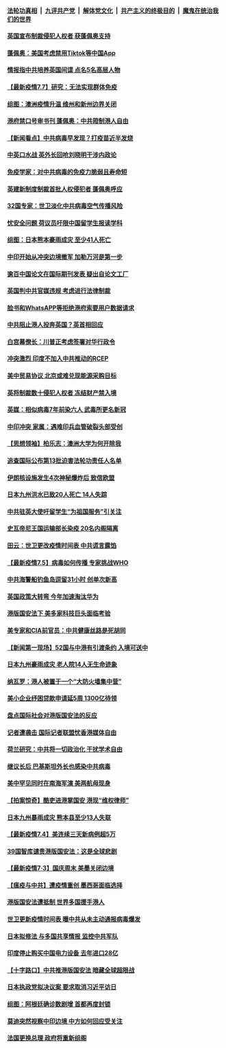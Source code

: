 

####  [法轮功真相](../../../../basic/blob/master/README.md?t=07072031) &nbsp;|&nbsp; [九评共产党](../../../../9ping.md/blob/master/README.md?t=07072031) &nbsp;|&nbsp; [解体党文化](../../../../jtdwh.md/blob/master/README.md?t=07072031)  &nbsp;|&nbsp; [共产主义的终极目的](../../../../gczydzjmd.md/blob/master/README.md?t=07072031) &nbsp;|&nbsp; [魔鬼在统治我们的世界](../../../../mgztzwmdsj.md/blob/master/README.md?t=07072031) 

#### [英国宣布制裁侵犯人权者 获蓬佩奥支持](../pages/nsc418/n12238655.md?t=07072031) 

#### [蓬佩奥：美国考虑禁用Tiktok等中国App](../pages/nsc418/n12238644.md?t=07072031) 

#### [情报指中共培养英国间谍 点名5名高层人物](../pages/nsc418/n12238557.md?t=07072031) 

#### [【最新疫情7.7】研究：无法实现群体免疫](../pages/nsc418/n12237581.md?t=07072031) 

#### [组图：澳洲疫情升温 维州和新州边界关闭](../pages/nsc418/n12236420.md?t=07072031) 

#### [港府禁口号审书刊 蓬佩奥：中共箝制港人自由](../pages/nsc418/n12238057.md?t=07072031) 

#### [【新闻看点】中共病毒早发现？打疫苗近半发烧](../pages/nsc418/n12237234.md?t=07072031) 

#### [中英口水战 英外长回呛刘晓明干涉内政论](../pages/nsc418/n12237345.md?t=07072031) 

#### [免疫学家：对中共病毒的免疫力脆弱且寿命短](../pages/nsc418/n12237337.md?t=07072031) 

#### [英建新制度制裁首批人权侵犯者 蓬佩奥呼应](../pages/nsc418/n12237281.md?t=07072031) 

#### [32国专家：世卫淡化中共病毒空气传播风险](../pages/nsc418/n12237248.md?t=07072031) 

#### [忧安全问题 荷议员吁限中国留学生报读学科](../pages/nsc418/n12236937.md?t=07072031) 

#### [组图：日本熊本豪雨成灾 至少41人死亡](../pages/nsc418/n12235775.md?t=07072031) 

#### [中印开始从冲突边境撤军 加勒万河是第一步](../pages/nsc418/n12236708.md?t=07072031) 

#### [逾百中国论文在国际期刊发表 疑出自论文工厂](../pages/nsc418/n12236843.md?t=07072031) 

#### [英国判中共官媒违规 考虑进行法律制裁](../pages/nsc418/n12236722.md?t=07072031) 

#### [脸书和WhatsAPP等拒绝港府索要用户数据请求](../pages/nsc418/n12236669.md?t=07072031) 

#### [中共阻止港人投奔英国？英首相回应](../pages/nsc418/n12236576.md?t=07072031) 

#### [白宫幕僚长：川普正考虑签署对华行政令](../pages/nsc418/n12236557.md?t=07072031) 

#### [冲突激烈 印度不加入中共推动的RCEP](../pages/nsc418/n12236439.md?t=07072031) 

#### [美中贸易协议 北京或难兑现能源采购目标](../pages/nsc418/n12236355.md?t=07072031) 

#### [英将制裁数十侵犯人权者 冻结财产禁入境](../pages/nsc418/n12235718.md?t=07072031) 

#### [英媒：相似病毒7年前染六人 武毒所更名新冠](../pages/nsc418/n12235338.md?t=07072031) 

#### [中印冲突 家属：遇难印兵血管破裂头部受创](../pages/nsc418/n12235064.md?t=07072031) 

#### [【思想领袖】柏乐志：澳洲大学为何开除我](../pages/nsc418/n12174002.md?t=07072031) 

#### [追查国际公布第13批迫害法轮功责任人名单](../pages/nsc418/n12234695.md?t=07072031) 

#### [伊朗核设施发生4次神秘爆炸后 致信欧盟](../pages/nsc418/n12234576.md?t=07072031) 

#### [日本九州洪水已致20人死亡 14人失踪](../pages/nsc418/n12234452.md?t=07072031) 

#### [中共驻英大使吁留学生“为祖国服务”引关注](../pages/nsc418/n12234465.md?t=07072031) 

#### [史瓦帝尼王国运输部长染疫 20名内阁隔离](../pages/nsc418/n12234363.md?t=07072031) 

#### [田云：世卫更改疫情时间表 中共谎言露馅](../pages/nsc418/n12233381.md?t=07072031) 

#### [【最新疫情7.5】病毒如何传播 专家挑战WHO](../pages/nsc418/n12229032.md?t=07072031) 

#### [中共海警船钓鱼岛逗留31小时 创单次新高](../pages/nsc418/n12234085.md?t=07072031) 

#### [英国政策大转弯 今年加速淘汰华为](../pages/nsc418/n12234119.md?t=07072031) 

#### [港版国安法下 美多家科技巨头面临考验](../pages/nsc418/n12233224.md?t=07072031) 

#### [美专家和CIA前官员：中共健康丝路是死胡同](../pages/nsc418/n12217750.md?t=07072031) 

#### [【新闻第一现场】52国与中港有引渡条约 入境可送中](../pages/nsc418/n12233532.md?t=07072031) 

#### [日本九州豪雨成灾 老人院14人无生命迹象](../pages/nsc418/n12233270.md?t=07072031) 

#### [纳瓦罗：港人被置于一个“大防火墙集中营”](../pages/nsc418/n12233112.md?t=07072031) 

#### [美小企业纾困贷款申请延5周 1300亿待领](../pages/nsc418/n12233039.md?t=07072031) 

#### [盘点国际社会对港版国安法的反应](../pages/nsc418/n12232843.md?t=07072031) 

#### [记者遭袭击 国际记者联盟忧香港媒体自由](../pages/nsc418/n12232815.md?t=07072031) 

#### [荷兰研究：中共将一切政治化 干扰学术自由](../pages/nsc418/n12232716.md?t=07072031) 

#### [继议长后 巴基斯坦外长也感染中共病毒](../pages/nsc418/n12232661.md?t=07072031) 

#### [美中罕见同时在南海军演 美两航母现身](../pages/nsc418/n12232618.md?t=07072031) 

#### [【拍案惊奇】酷吏进港掌国安 港现“维权律师”](../pages/nsc418/n12231629.md?t=07072031) 

#### [日本九州暴雨成灾 熊本县至少13人失联](../pages/nsc418/n12232227.md?t=07072031) 

#### [【最新疫情7.4】美连续三天新病例超5万](../pages/nsc418/n12231687.md?t=07072031) 

#### [39国智库谴责港版国安法：这是全球悲剧](../pages/nsc418/n12231267.md?t=07072031) 

#### [【最新疫情7·3】国庆周末 美墨关闭边境](../pages/nsc418/n12229080.md?t=07072031) 

#### [【瘟疫与中共】遭疫情重创 墨西哥面临选择](../pages/nsc418/n12229138.md?t=07072031) 

#### [港版国安法遭抵制 世界多国援手港人](../pages/nsc418/n12230835.md?t=07072031) 

#### [世卫更新疫情时间表 曝中共从未主动通报病毒爆发](../pages/nsc418/n12230942.md?t=07072031) 

#### [日本拟修法 与多国共享情报 监控中共军队](../pages/nsc418/n12230926.md?t=07072031) 

#### [印度停止购买中国电力设备 去年进口28亿](../pages/nsc418/n12230757.md?t=07072031) 

#### [【十字路口】中共推港版国安法 暗藏全球超限战](../pages/nsc418/n12229018.md?t=07072031) 

#### [日本执政党拟决议案 要求取消习近平访日](../pages/nsc418/n12230749.md?t=07072031) 

#### [组图：阿根廷确诊数剧增 首都再度封锁](../pages/nsc418/n12229774.md?t=07072031) 

#### [莫迪突然视察中印边境 中方如何回应受关注](../pages/nsc418/n12230232.md?t=07072031) 

#### [法国更换总理 政府将重新组阁](../pages/nsc418/n12229954.md?t=07072031) 

